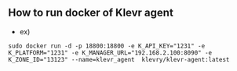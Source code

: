 ## How to run docker of Klevr agent
* ex)
```
sudo docker run -d -p 18800:18800 -e K_API_KEY="1231" -e K_PLATFORM="1231" -e K_MANAGER_URL="192.168.2.100:8090" -e K_ZONE_ID="13123" --name=klevr_agent  klevry/klevr-agent:latest
```

